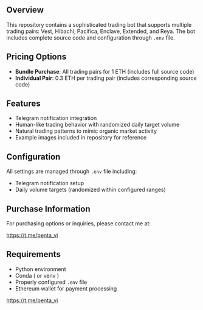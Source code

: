 

## Overview
This repository contains a sophisticated trading bot that supports multiple trading pairs: Vest, Hibachi, Pacifica, Enclave, Extended, and Reya. The bot includes complete source code and configuration through `.env` file.

## Pricing Options
- **Bundle Purchase**: All trading pairs for 1 ETH (includes full source code)
- **Individual Pair**: 0.3 ETH per trading pair (includes corresponding source code)

## Features
- Telegram notification integration
- Human-like trading behavior with randomized daily target volume
- Natural trading patterns to mimic organic market activity
- Example images included in repository for reference

## Configuration
All settings are managed through `.env` file including:
- Telegram notification setup
- Daily volume targets (randomized within configured ranges)

## Purchase Information
For purchasing options or inquiries, please contact me at: 

https://t.me/penta_vi

## Requirements
- Python environment 
- Conda ( or venv )
- Properly configured `.env` file
- Ethereum wallet for payment processing

https://t.me/penta_vi